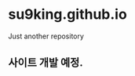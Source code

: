 # su9king.github.io
Just another repository

## 사이트 개발 예정.
<!--
1. [강조](##Emphasis)
2. [리스트](##Lists)


##Emphasis

이것은 한 문장입니다.  
이것은 다음 문장입니다.  

이것은 다음 문단입니다.  
이것은 다음 문장입니다.  


* Item 1
  * Item 4
+ Item 2
- Item 3

1. Item 1
3. Item 3
4. Item 4

# table

| 1 col | 2 col | 3 col | 4 col |  
| ------|:------|:-----:|-------:|
| qwet  |  tewt |  watr | astwe |

# 링크

구글로 가고싶으면 [이것](https://www.google.co.kr)을 클릭하세요.  

구글 홈페이지 : https://www.google.co.kr  

강조효과  [test](#Emphasis-Is-Here)

![구글 로고](https://ppss.kr/wp-content/uploads/2015/09/google-logo-874x288.png "마우스 위에 가져다 두면 이 글 나옴" )


> 너 자신을 알라.   
> 나도 나를 모른다. 소크라테스 
> 


    def sum(a,b):
      return a + b
      
      
```python
name = "world"
print(name)
```

python 에서 `random` 패키지에서 `randint` 함수를 사용하세요.
-->
<!--
아아아아아아악앙극ㅂ자갑ㅈ갑작 이거 주석이라 화면에선 안보임~~
-->
